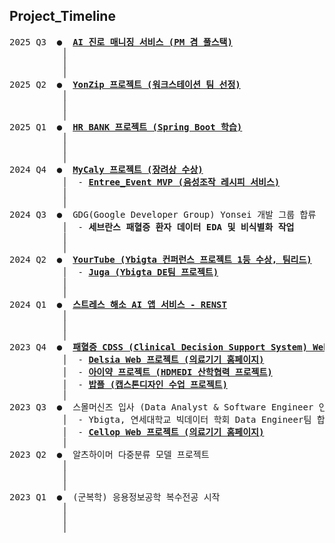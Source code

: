 <h2>Project_Timeline</h2>

<pre>
2025 Q3  ●  <strong><a href="https://egoid-team.github.io/mvp/">AI 진로 매니징 서비스 (PM 겸 풀스택)</a></strong>
          │  
          │  
          │
2025 Q2  ●  <strong><a href="https://github.com/smthswt/YonZip">YonZip 프로젝트 (워크스테이션 팀 선정)</a></strong>
          │  
          │
          │
2025 Q1  ●  <strong><a href="https://github.com/team6-hrbank/sb02-hrbank-team6">HR BANK 프로젝트 (Spring Boot 학습)</a></strong>
          │  
          │
          │
2024 Q4  ●  <strong><a href="https://github.com/smthswt/My-Caly_GDG_Yonsei">MyCaly 프로젝트 (장려상 수상)</a></strong>
          │  - <strong><a href="https://github.com/ENTREE-Y-Ventures/ENTREE_EVENT">Entree_Event MVP (음성조작 레시피 서비스)</a></strong>
          │
          │
2024 Q3  ●  GDG(Google Developer Group) Yonsei 개발 그룹 합류
          │  - <strong>세브란스 패혈증 환자 데이터 EDA 및 비식별화 작업</a></strong>
          │
          │
2024 Q2  ●  <strong><a href="https://github.com/YBIGTA/YourTube_Service">YourTube (Ybigta 컨퍼런스 프로젝트 1등 수상, 팀리드)</a></strong>
          │  - <strong><a href="https://github.com/YBIGTA/24th-de-juga">Juga (Ybigta DE팀 프로젝트)</a></strong>
          │
          │
2024 Q1  ●  <strong><a href="https://github.com/smthswt/Stress_Measurement_Reduction">스트레스 해소 AI 앱 서비스 - RENST</a></strong>
          │  
          │
          │
2023 Q4  ●  <strong><a href="https://cdss-smallmachines.firebaseapp.com/">패혈증 CDSS (Clinical Decision Support System) Web 프로젝트</a></strong>
          │  - <strong><a href="https://delisa-smallmachines.firebaseapp.com/">Delsia Web 프로젝트 (의료기기 홈페이지)</a></strong>
          │  - <strong><a href="https://github.com/haemilia/Ybigta_HDMedi">아이약 프로젝트 (HDMEDI 산학협력 프로젝트)</a></strong>
          │  - <strong><a href="https://github.com/smthswt/Group-Reservation-App-AppleYonsei">밥플 (캡스톤디자인 수업 프로젝트)</a></strong>
          │
2023 Q3  ●  스몰머신즈 입사 (Data Analyst & Software Engineer 인턴)
          │  - Ybigta, 연세대학교 빅데이터 학회 Data Engineer팀 합류
          │  - <strong><a href="https://cellop-smallmachines.firebaseapp.com/">Cellop Web 프로젝트 (의료기기 홈페이지)</a></strong>
          │
2023 Q2  ●  알츠하이머 다중분류 모델 프로젝트
          │  
          │
          │
2023 Q1  ●  (군복학) 응용정보공학 복수전공 시작
          │  
          │
          │
</pre>
